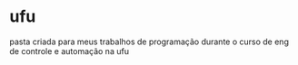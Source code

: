 # ufu

pasta criada para meus trabalhos de programação durante o curso de eng de controle e automação na ufu

